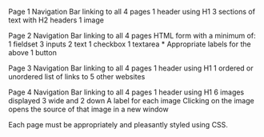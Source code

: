 Page 1
    Navigation Bar linking to all 4 pages
    1 header using H1
    3 sections of text with H2 headers
    1 image

Page 2
    Navigation Bar linking to all 4 pages
    HTML form with a minimum of:
        1 fieldset
        3 inputs
            2 text
            1 checkbox
        1 textarea
        * Appropriate labels for the above
        1 button

Page 3
    Navigation Bar linking to all 4 pages
    1 header using H1
    1 ordered or unordered list of links to 5 other websites

Page 4
    Navigation Bar linking to all 4 pages
    1 header using H1
    6 images displayed 3 wide and 2 down
        A label for each image
        Clicking on the image opens the source of that image in a new window

Each page must be appropriately and pleasantly styled using CSS.
